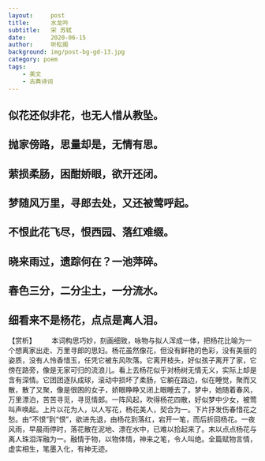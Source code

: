 ```yaml
---
layout:     post
title:      水龙吟
subtitle:   宋 苏轼
date:       2020-06-15
author:     听松阁
background: img/post-bg-gd-13.jpg
category: poem
tags:
    - 美文
    - 古典诗词
---
```


## 似花还似非花，也无人惜从教坠。
## 抛家傍路，思量却是，无情有思。
## 萦损柔肠，困酣娇眼，欲开还闭。
## 梦随风万里，寻郎去处，又还被莺呼起。

## 不恨此花飞尽，恨西园、落红难缀。
## 晓来雨过，遗踪何在？一池萍碎。
## 春色三分，二分尘土，一分流水。
## 细看来不是杨花，点点是离人泪。

【赏析】
　　本词构思巧妙，刻画细致，咏物与拟人浑成一体，把杨花比喻为一个想离家出走、万里寻郎的思妇。杨花虽然像花，但没有鲜艳的色彩，没有美丽的姿质，没有人怜香惜玉，任凭它被东风吹落。它离开枝头，好似孩子离开了家，它傍在路旁，像是无家可归的流浪儿。看上去杨花似乎对杨树无情无义，实际上却是含有深情。它团团逐队成球，滚动中损坏了柔肠，它躺在路边，似在睡觉，聚而又散，散了又聚，像是很困的女子，娇眼睁睁又闭上眼睡去了。梦中，她随着春风，万里漂泊，苦苦寻觅，寻觅情郎。一阵风起，吹得杨花四散，好似梦中少女，被莺叫声唤起。上片以花为人，以人写花，杨花美人，契合为一。下片抒发伤春惜花之愁。由“不恨”到“恨”，欲进先退，由杨花到落红，宕开一笔，而后折回杨花。一夜风雨，早晨雨停时，落花散在泥地、漂在水中，已难以拾起来了。末以点点杨花与离人珠泪浑融为一。融情于物，以物体情，神来之笔，令人叫绝。全篇赋物言情，虚实相生，笔墨入化，有神无迹。
  
